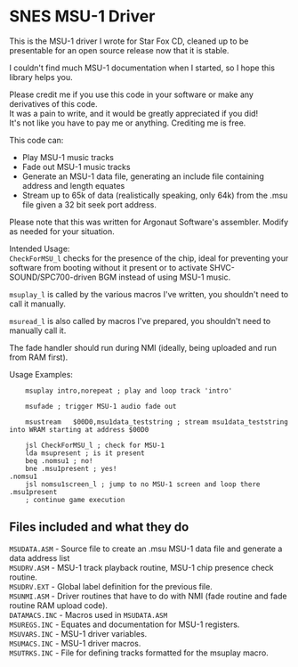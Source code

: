 SNES MSU-1 Driver
=======================

This is the MSU-1 driver I wrote for Star Fox CD, cleaned up to be presentable for an open source release now that it is stable.  
  
I couldn't find much MSU-1 documentation when I started, so I hope this library helps you.  
  
Please credit me if you use this code in your software or make any derivatives of this code.  
It was a pain to write, and it would be greatly appreciated if you did!  
It's not like you have to pay me or anything. Crediting me is free.  

This code can:  
- Play MSU-1 music tracks
- Fade out MSU-1 music tracks
- Generate an MSU-1 data file, generating an include file containing address and length equates
- Stream up to 65k of data (realistically speaking, only 64k) from the .msu file given a 32 bit seek port address.
  
Please note that this was written for Argonaut Software's assembler. Modify as needed for your situation.  

Intended Usage:  
``CheckForMSU_l`` checks for the presence of the chip, ideal for preventing your software from booting without it present or to activate SHVC-SOUND/SPC700-driven BGM instead of using MSU-1 music.  

``msuplay_l`` is called by the various macros I've written, you shouldn't need to call it manually.  

``msuread_l`` is also called by macros I've prepared, you shouldn't need to manually call it.  

The fade handler should run during NMI (ideally, being uploaded and run from RAM first).  

Usage Examples:

```
	msuplay	intro,norepeat ; play and loop track 'intro'
```

```
	msufade	; trigger MSU-1 audio fade out
```

```
	msustream	$00D0,msu1data_teststring ; stream msu1data_teststring into WRAM starting at address $00D0
```

```
	jsl	CheckForMSU_l ; check for MSU-1
	lda	msupresent ; is it present
	beq	.nomsu1 ; no!
	bne	.msu1present ; yes!
.nomsu1
	jsl	nomsu1screen_l ; jump to no MSU-1 screen and loop there
.msu1present
	; continue game execution
```

## Files included and what they do
``MSUDATA.ASM`` - Source file to create an .msu MSU-1 data file and generate a data address list  
``MSUDRV.ASM`` - MSU-1 track playback routine, MSU-1 chip presence check routine.  
``MSUDRV.EXT`` - Global label definition for the previous file.  
``MSUNMI.ASM`` - Driver routines that have to do with NMI (fade routine and fade routine RAM upload code).  
``DATAMACS.INC`` - Macros used in ``MSUDATA.ASM``  
``MSUREGS.INC`` - Equates and documentation for MSU-1 registers.  
``MSUVARS.INC`` - MSU-1 driver variables.  
``MSUMACS.INC`` - MSU-1 driver macros.  
``MSUTRKS.INC`` - File for defining tracks formatted for the msuplay macro.  
